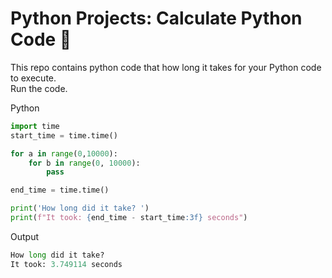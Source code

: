 # Python Projects: Calculate Python Code 🐍
This repo contains python code that how long it takes for your Python code to execute.<br>
Run the code.


Python
```python
import time
start_time = time.time()

for a in range(0,10000):
    for b in range(0, 10000):
        pass

end_time = time.time()

print('How long did it take? ')
print(f"It took: {end_time - start_time:3f} seconds")

```

Output
```python
How long did it take? 
It took: 3.749114 seconds
```
